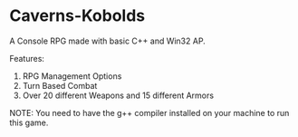 # Caverns-Kobolds

A Console RPG made with basic C++ and Win32 AP.

Features:
1. RPG Management Options
2. Turn Based Combat
3. Over 20 different Weapons and 15 different Armors

NOTE: You need to have the g++ compiler installed on your machine to run this game.

